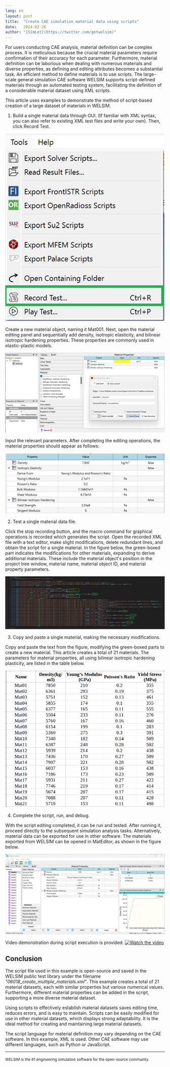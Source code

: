```yaml
---
lang: en
layout: post
title:  "Create CAE simulation material data using scripts"
date:   2024-02-26
author: "[SimLet](https://twitter.com/getwelsim)"
---
```



For users conducting CAE analysis, material definition can be complex process. It is meticulous because the crucial material parameters require confirmation of their accuracy for each parameter. Furthermore, material definition can be laborious when dealing with numerous materials and diverse properties, as defining and editing attributes becomes a substantial task. An efficient method to define materials is to use scripts. The large-scale general simulation CAE software WELSIM supports script-defined materials through an automated testing system, facilitating the definition of a considerable material dataset using XML scripts.

This article uses examples to demonstrate the method of script-based creation of a large dataset of materials in WELSIM.

1. Build a single material data through GUI. (If familiar with XML syntax, you can also refer to existing XML test files and write your own). Then, click Record Test.
<p align="center">
  <img src="\assets\blog\20240226\welsim_mat_script_record_tests.png" alt="welsim_mat_script_record_tests" />
</p>


Create a new material object, naming it Mat001. Next, open the material editing panel and sequentially add density, isotropic elasticity, and bilinear isotropic hardening properties. These properties are commonly used in elastic-plastic models.
<p align="center">
  <img src="\assets\blog\20240226\welsim_mat_script_gui_macro.png" alt="welsim_mat_script_gui_macro" />
</p>


Input the relevant parameters. After completing the editing operations, the material properties should appear as follows:
<p align="center">
  <img src="\assets\blog\20240226\welsim_mat_script_data1.png" alt="welsim_mat_script_data1" />
</p>


2. Test a single material data file.

Click the stop recording button, and the macro command for graphical operations is recorded which generates the script. Open the recorded XML file with a text editor, make slight modifications, delete redundant lines, and obtain the script for a single material. In the figure below, the green-boxed part indicates the modifications for other materials, expanding to derive additional materials. These include the material object's position in the project tree window, material name, material object ID, and material property parameters.
<p align="center">
  <img src="\assets\blog\20240226\welsim_mat_script_data_xml.png" alt="welsim_mat_script_data_xml" />
</p>


3. Copy and paste a single material, making the necessary modifications.

Copy and paste the text from the figure, modifying the green-boxed parts to create a new material. This article creates a total of 21 materials. The parameters for material properties, all using bilinear isotropic hardening plasticity, are listed in the table below.
<p align="center">
  <img src="\assets\blog\20240226\welsim_mat_input_table.png" alt="welsim_mat_input_table" />
</p>


4. Complete the script, run, and debug.

With the script editing completed, it can be run and tested. After running it, proceed directly to the subsequent simulation analysis tasks. Alternatively, material data can be exported for use in other software. The materials exported from WELSIM can be opened in MatEditor, as shown in the figure below.
<p align="center">
  <img src="\assets\blog\20240226\welsim_mat_script_read_xml_mateditor.png" alt="welsim_mat_script_read_xml_mateditor" />
</p>


Video demonstration during script execution is provided.
[![Watch the video](https://img.youtube.com/vi/dTnd2hBRN8g/default.jpg)](https://youtu.be/dTnd2hBRN8g)



## Conclusion
The script file used in this example is open-source and saved in the WELSIM public test library under the filename *"06018_create_multiple_materials.xml"*. This example creates a total of 21 material datasets, each with similar properties but various numerical values. Furthermore, different material properties can be added in the script, supporting a more diverse material dataset.

Using scripts to effectively establish material datasets saves editing time, reduces errors, and is easy to maintain. Scripts can be easily modified for use in other material datasets, which displays strong adaptability. It is the ideal method for creating and maintaining large material datasets.

The script language for material definition may vary depending on the CAE software. In this example, XML is used. Other CAE software may use different languages, such as Python or JavaScript.


---
<small>
WELSIM is the #1 engineering simulation software for the open-source community.
</small>
